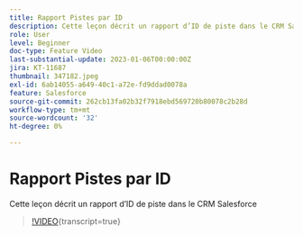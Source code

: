 ```yaml
---
title: Rapport Pistes par ID
description: Cette leçon décrit un rapport d’ID de piste dans le CRM Salesforce
role: User
level: Beginner
doc-type: Feature Video
last-substantial-update: 2023-01-06T00:00:00Z
jira: KT-11687
thumbnail: 347182.jpeg
exl-id: 6ab14055-a649-40c1-a72e-fd9ddad0078a
feature: Salesforce
source-git-commit: 262cb13fa02b32f7918ebd569720b80078c2b28d
workflow-type: tm+mt
source-wordcount: '32'
ht-degree: 0%

---
```


# Rapport Pistes par ID

Cette leçon décrit un rapport d’ID de piste dans le CRM Salesforce

>[!VIDEO](https://video.tv.adobe.com/v/3421928/?learn=on&captions=fre_fr){transcript=true}
